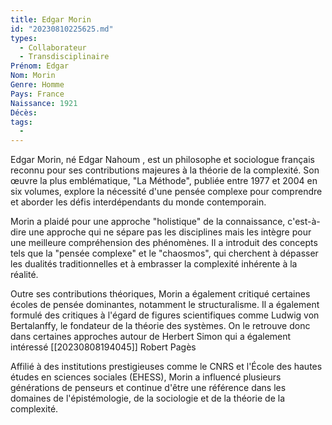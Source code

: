 ```yaml
---
title: Edgar Morin 
id: "20230810225625.md"
types:
  - Collaborateur
  - Transdisciplinaire
Prénom: Edgar
Nom: Morin
Genre: Homme
Pays: France
Naissance: 1921
Décès: 
tags:
  - 
---
```


Edgar Morin, né Edgar Nahoum , est un philosophe et sociologue français reconnu pour ses contributions majeures à la théorie de la complexité. Son œuvre la plus emblématique, "La Méthode", publiée entre 1977 et 2004 en six volumes, explore la nécessité d'une pensée complexe pour comprendre et aborder les défis interdépendants du monde contemporain.

Morin a plaidé pour une approche "holistique" de la connaissance, c'est-à-dire une approche qui ne sépare pas les disciplines mais les intègre pour une meilleure compréhension des phénomènes. Il a introduit des concepts tels que la "pensée complexe" et le "chaosmos", qui cherchent à dépasser les dualités traditionnelles et à embrasser la complexité inhérente à la réalité.

Outre ses contributions théoriques, Morin a également critiqué certaines écoles de pensée dominantes, notamment le structuralisme. Il a également formulé des critiques à l'égard de figures scientifiques comme Ludwig von Bertalanffy, le fondateur de la théorie des systèmes. On le retrouve donc dans certaines approches autour de Herbert Simon qui a également intéressé [[20230808194045]] Robert Pagès

Affilié à des institutions prestigieuses comme le CNRS et l'École des hautes études en sciences sociales (EHESS), Morin a influencé plusieurs générations de penseurs et continue d'être une référence dans les domaines de l'épistémologie, de la sociologie et de la théorie de la complexité.